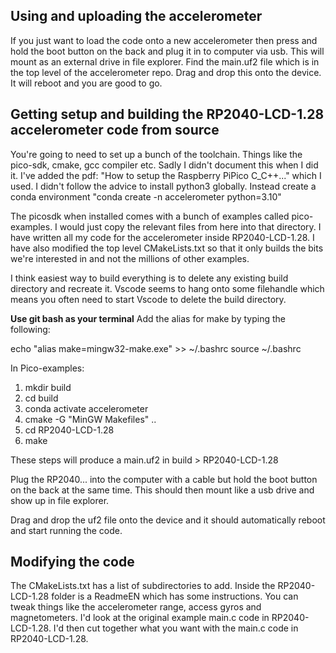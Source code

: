 ## Using and uploading the accelerometer

If you just want to load the code onto a new accelerometer then press and hold the boot button on the back and plug it in to computer via usb.
This will mount as an external drive in file explorer. Find the main.uf2 file which is in the top level of the accelerometer repo. Drag and drop this
onto the device. It will reboot and you are good to go.

## Getting setup and building the RP2040-LCD-1.28 accelerometer code from source

You're going to need to set up a bunch of the toolchain. Things like the pico-sdk, cmake, gcc compiler etc. Sadly I didn't document this when I did it. I've added the pdf:
"How to setup the Raspberry PiPico C_C++..." which I used. I didn't follow the advice to install python3 globally. Instead create a conda environment "conda create -n accelerometer python=3.10"

The picosdk when installed comes with a bunch of examples called pico-examples. I would just copy the relevant files from here into that directory. I have written all my code for the accelerometer inside RP2040-LCD-1.28. I have also modified the top level CMakeLists.txt so that it only builds the bits we're interested in and not the millions of other examples. 

I think easiest way to build everything is to delete any existing build directory and recreate it. Vscode seems to hang onto some filehandle which means you often need to start Vscode to delete the build directory.

**Use git bash as your terminal**
Add the alias for make by typing the following:

  echo "alias make=mingw32-make.exe" >> ~/.bashrc
  source ~/.bashrc

In Pico-examples:
1. mkdir build
2. cd build
3. conda activate accelerometer
4. cmake -G "MinGW Makefiles" ..
5. cd RP2040-LCD-1.28
6. make

These steps will produce a main.uf2 in build > RP2040-LCD-1.28

Plug the RP2040... into the computer with a cable but hold the boot button on the back at the same time. This should then mount like a usb drive and show up in file explorer.

Drag and drop the uf2 file onto the device and it should automatically reboot and start running the code.

## Modifying the code

The CMakeLists.txt has a list of subdirectories to add. Inside the RP2040-LCD-1.28 folder is a ReadmeEN which has some instructions. You can tweak things like the accelerometer range, access gyros and magnetometers. I'd look at the original example main.c code in RP2040-LCD-1.28. I'd then cut together what you want with the main.c code in RP2040-LCD-1.28.




